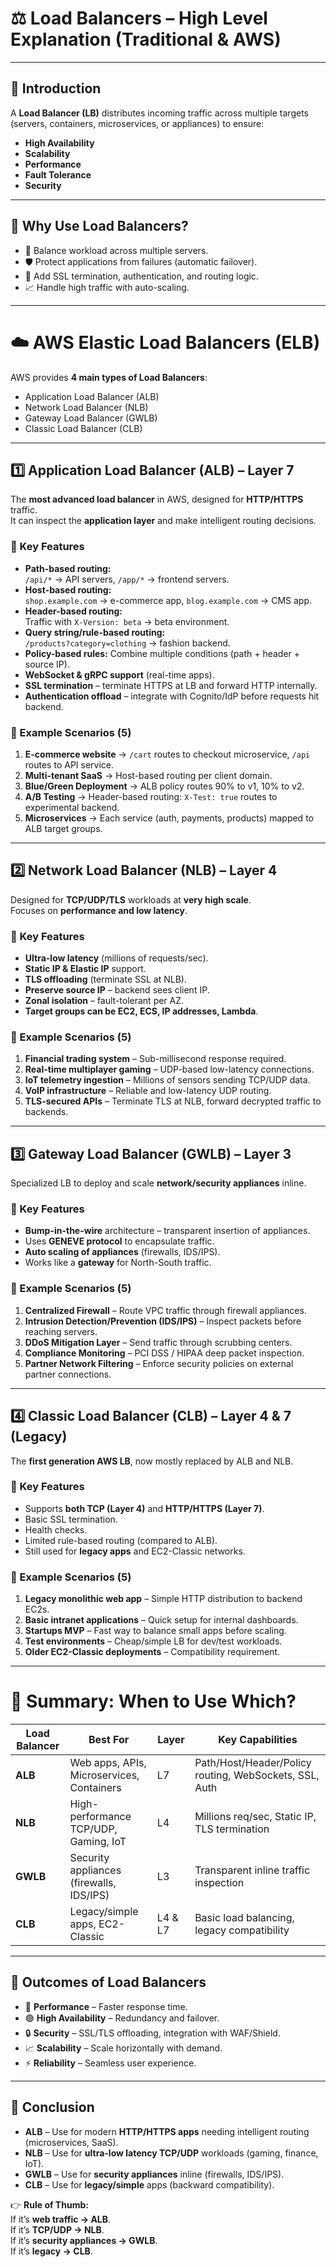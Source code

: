# ⚖️ Load Balancers – High Level Explanation (Traditional & AWS)

---

## 📌 Introduction
A **Load Balancer (LB)** distributes incoming traffic across multiple targets (servers, containers, microservices, or appliances) to ensure:
- **High Availability**
- **Scalability**
- **Performance**
- **Fault Tolerance**
- **Security**

---

## 🔹 Why Use Load Balancers?
- 🚦 Balance workload across multiple servers.  
- 🛡️ Protect applications from failures (automatic failover).  
- 🔑 Add SSL termination, authentication, and routing logic.  
- 📈 Handle high traffic with auto-scaling.  

---

# ☁️ AWS Elastic Load Balancers (ELB)

AWS provides **4 main types of Load Balancers**:  
- Application Load Balancer (ALB)  
- Network Load Balancer (NLB)  
- Gateway Load Balancer (GWLB)  
- Classic Load Balancer (CLB)  

---

## 1️⃣ Application Load Balancer (ALB) – Layer 7
The **most advanced load balancer** in AWS, designed for **HTTP/HTTPS** traffic.  
It can inspect the **application layer** and make intelligent routing decisions.  

### 🔹 Key Features
- **Path-based routing:**  
  `/api/*` → API servers, `/app/*` → frontend servers.  
- **Host-based routing:**  
  `shop.example.com` → e-commerce app, `blog.example.com` → CMS app.  
- **Header-based routing:**  
  Traffic with `X-Version: beta` → beta environment.  
- **Query string/rule-based routing:**  
  `/products?category=clothing` → fashion backend.  
- **Policy-based rules:** Combine multiple conditions (path + header + source IP).  
- **WebSocket & gRPC support** (real-time apps).  
- **SSL termination** – terminate HTTPS at LB and forward HTTP internally.  
- **Authentication offload** – integrate with Cognito/IdP before requests hit backend.  

### 🔹 Example Scenarios (5)
1. **E-commerce website** → `/cart` routes to checkout microservice, `/api` routes to API service.  
2. **Multi-tenant SaaS** → Host-based routing per client domain.  
3. **Blue/Green Deployment** → ALB policy routes 90% to v1, 10% to v2.  
4. **A/B Testing** → Header-based routing: `X-Test: true` routes to experimental backend.  
5. **Microservices** → Each service (auth, payments, products) mapped to ALB target groups.  

---

## 2️⃣ Network Load Balancer (NLB) – Layer 4
Designed for **TCP/UDP/TLS** workloads at **very high scale**.  
Focuses on **performance and low latency**.

### 🔹 Key Features
- **Ultra-low latency** (millions of requests/sec).  
- **Static IP & Elastic IP** support.  
- **TLS offloading** (terminate SSL at NLB).  
- **Preserve source IP** – backend sees client IP.  
- **Zonal isolation** – fault-tolerant per AZ.  
- **Target groups can be EC2, ECS, IP addresses, Lambda**.  

### 🔹 Example Scenarios (5)
1. **Financial trading system** – Sub-millisecond response required.  
2. **Real-time multiplayer gaming** – UDP-based low-latency connections.  
3. **IoT telemetry ingestion** – Millions of sensors sending TCP/UDP data.  
4. **VoIP infrastructure** – Reliable and low-latency UDP routing.  
5. **TLS-secured APIs** – Terminate TLS at NLB, forward decrypted traffic to backends.  

---

## 3️⃣ Gateway Load Balancer (GWLB) – Layer 3
Specialized LB to deploy and scale **network/security appliances** inline.

### 🔹 Key Features
- **Bump-in-the-wire** architecture – transparent insertion of appliances.  
- Uses **GENEVE protocol** to encapsulate traffic.  
- **Auto scaling of appliances** (firewalls, IDS/IPS).  
- Works like a **gateway** for North-South traffic.  

### 🔹 Example Scenarios (5)
1. **Centralized Firewall** – Route VPC traffic through firewall appliances.  
2. **Intrusion Detection/Prevention (IDS/IPS)** – Inspect packets before reaching servers.  
3. **DDoS Mitigation Layer** – Send traffic through scrubbing centers.  
4. **Compliance Monitoring** – PCI DSS / HIPAA deep packet inspection.  
5. **Partner Network Filtering** – Enforce security policies on external partner connections.  

---

## 4️⃣ Classic Load Balancer (CLB) – Layer 4 & 7 (Legacy)
The **first generation AWS LB**, now mostly replaced by ALB and NLB.  

### 🔹 Key Features
- Supports **both TCP (Layer 4)** and **HTTP/HTTPS (Layer 7)**.  
- Basic SSL termination.  
- Health checks.  
- Limited rule-based routing (compared to ALB).  
- Still used for **legacy apps** and EC2-Classic networks.  

### 🔹 Example Scenarios (5)
1. **Legacy monolithic web app** – Simple HTTP distribution to backend EC2s.  
2. **Basic intranet applications** – Quick setup for internal dashboards.  
3. **Startups MVP** – Fast way to balance small apps before scaling.  
4. **Test environments** – Cheap/simple LB for dev/test workloads.  
5. **Older EC2-Classic deployments** – Compatibility requirement.  

---

# 🔹 Summary: When to Use Which?

| Load Balancer | Best For | Layer | Key Capabilities |
|---------------|----------|-------|------------------|
| **ALB** | Web apps, APIs, Microservices, Containers | L7 | Path/Host/Header/Policy routing, WebSockets, SSL, Auth |
| **NLB** | High-performance TCP/UDP, Gaming, IoT | L4 | Millions req/sec, Static IP, TLS termination |
| **GWLB** | Security appliances (firewalls, IDS/IPS) | L3 | Transparent inline traffic inspection |
| **CLB** | Legacy/simple apps, EC2-Classic | L4 & L7 | Basic load balancing, legacy compatibility |

---

## 🔹 Outcomes of Load Balancers
- 🚀 **Performance** – Faster response time.  
- 🟢 **High Availability** – Redundancy and failover.  
- 🔒 **Security** – SSL/TLS offloading, integration with WAF/Shield.  
- 📈 **Scalability** – Scale horizontally with demand.  
- ⚡ **Reliability** – Seamless user experience.  

---

## 🎯 Conclusion
- **ALB** – Use for modern **HTTP/HTTPS apps** needing intelligent routing (microservices, SaaS).  
- **NLB** – Use for **ultra-low latency TCP/UDP** workloads (gaming, finance, IoT).  
- **GWLB** – Use for **security appliances** inline (firewalls, IDS/IPS).  
- **CLB** – Use for **legacy/simple** apps (backward compatibility).  

👉 **Rule of Thumb:**  
If it’s **web traffic → ALB**.  
If it’s **TCP/UDP → NLB**.  
If it’s **security appliances → GWLB**.  
If it’s **legacy → CLB**.
